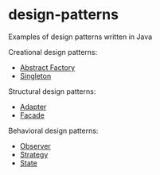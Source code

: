 # design-patterns
Examples of design patterns written in Java


Creational design patterns:
- [Abstract Factory](https://github.com/djelroy/design-patterns/tree/master/src/main/java/com/djelroy/designpatterns/abstractfactory)
- [Singleton](https://github.com/djelroy/design-patterns/tree/master/src/main/java/com/djelroy/designpatterns/singleton)

Structural design patterns:
- [Adapter](https://github.com/djelroy/design-patterns/tree/master/src/main/java/com/djelroy/designpatterns/adapter)
- [Facade](https://github.com/djelroy/design-patterns/tree/master/src/main/java/com/djelroy/designpatterns/facade)

Behavioral design patterns:
- [Observer](https://github.com/djelroy/design-patterns/tree/master/src/main/java/com/djelroy/designpatterns/observer)
- [Strategy](https://github.com/djelroy/design-patterns/tree/master/src/main/java/com/djelroy/designpatterns/strategy)
- [State](https://github.com/djelroy/design-patterns/tree/master/src/main/java/com/djelroy/designpatterns/state)
